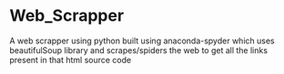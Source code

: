 # Web_Scrapper
A web scrapper using python built using anaconda-spyder which uses beautifulSoup library and scrapes/spiders the web to get all the links present in that html source code 
